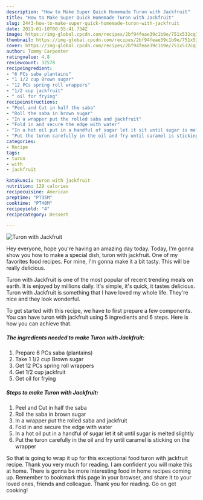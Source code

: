 ```yaml
---
description: "How to Make Super Quick Homemade Turon with Jackfruit"
title: "How to Make Super Quick Homemade Turon with Jackfruit"
slug: 2443-how-to-make-super-quick-homemade-turon-with-jackfruit
date: 2021-01-10T00:55:41.734Z
image: https://img-global.cpcdn.com/recipes/2bf94feae39c1b9e/751x532cq70/turon-with-jackfruit-recipe-main-photo.jpg
thumbnail: https://img-global.cpcdn.com/recipes/2bf94feae39c1b9e/751x532cq70/turon-with-jackfruit-recipe-main-photo.jpg
cover: https://img-global.cpcdn.com/recipes/2bf94feae39c1b9e/751x532cq70/turon-with-jackfruit-recipe-main-photo.jpg
author: Tommy Carpenter
ratingvalue: 4.8
reviewcount: 32578
recipeingredient:
- "6 PCs saba plantains"
- "1 1/2 cup Brown sugar"
- "12 PCs spring roll wrappers"
- "1/2 cup jackfruit"
- " oil for frying"
recipeinstructions:
- "Peel and Cut in half the saba"
- "Roll the saba in brown sugar"
- "In a wrapper put the rolled saba and jackfruit"
- "Fold in and secure the edge with water"
- "In a hot oil put in a handful of sugar let it sit until sugar is melted slightly"
- "Put the turon carefully in the oil and fry until caramel is sticking on the wrapper"
categories:
- Recipe
tags:
- turon
- with
- jackfruit

katakunci: turon with jackfruit 
nutrition: 129 calories
recipecuisine: American
preptime: "PT35M"
cooktime: "PT40M"
recipeyield: "4"
recipecategory: Dessert

---
```



![Turon with Jackfruit](https://img-global.cpcdn.com/recipes/2bf94feae39c1b9e/751x532cq70/turon-with-jackfruit-recipe-main-photo.jpg)

Hey everyone, hope you're having an amazing day today. Today, I'm gonna show you how to make a special dish, turon with jackfruit. One of my favorites food recipes. For mine, I'm gonna make it a bit tasty. This will be really delicious.

Turon with Jackfruit is one of the most popular of recent trending meals on earth. It is enjoyed by millions daily. It's simple, it's quick, it tastes delicious. Turon with Jackfruit is something that I have loved my whole life. They're nice and they look wonderful.




To get started with this recipe, we have to first prepare a few components. You can have turon with jackfruit using 5 ingredients and 6 steps. Here is how you can achieve that.

<!--inarticleads1-->

##### The ingredients needed to make Turon with Jackfruit:

1. Prepare 6 PCs saba (plantains)
1. Take 1 1/2 cup Brown sugar
1. Get 12 PCs spring roll wrappers
1. Get 1/2 cup jackfruit
1. Get  oil for frying




<!--inarticleads2-->

##### Steps to make Turon with Jackfruit:

1. Peel and Cut in half the saba
1. Roll the saba in brown sugar
1. In a wrapper put the rolled saba and jackfruit
1. Fold in and secure the edge with water
1. In a hot oil put in a handful of sugar let it sit until sugar is melted slightly
1. Put the turon carefully in the oil and fry until caramel is sticking on the wrapper




So that is going to wrap it up for this exceptional food turon with jackfruit recipe. Thank you very much for reading. I am confident you will make this at home. There is gonna be more interesting food in home recipes coming up. Remember to bookmark this page in your browser, and share it to your loved ones, friends and colleague. Thank you for reading. Go on get cooking!
